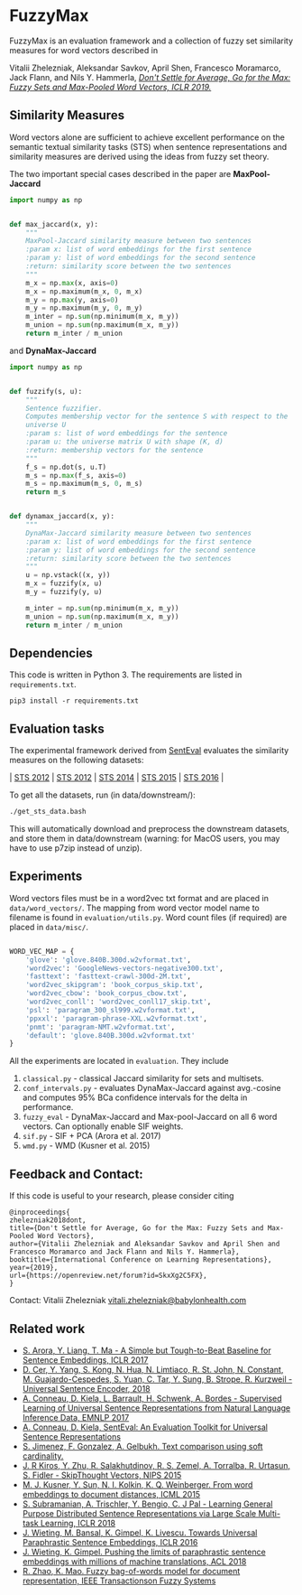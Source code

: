 # FuzzyMax

FuzzyMax is an evaluation framework and a collection of fuzzy set similarity measures for word vectors described in

Vitalii Zhelezniak, Aleksandar Savkov, April Shen, Francesco Moramarco, Jack Flann, and Nils Y. Hammerla, [*Don't Settle for Average, Go for the Max: Fuzzy Sets and Max-Pooled Word Vectors, ICLR 2019.*](https://openreview.net/forum?id=SkxXg2C5FX)

## Similarity Measures

Word vectors alone are sufficient to achieve excellent performance on the semantic textual similarity tasks (STS) when sentence representations and similarity measures are derived using the ideas from fuzzy set theory.

The two important special cases described in the paper are **MaxPool-Jaccard**

```python
import numpy as np


def max_jaccard(x, y):
    """
    MaxPool-Jaccard similarity measure between two sentences
    :param x: list of word embeddings for the first sentence
    :param y: list of word embeddings for the second sentence
    :return: similarity score between the two sentences
    """
    m_x = np.max(x, axis=0)
    m_x = np.maximum(m_x, 0, m_x)
    m_y = np.max(y, axis=0)
    m_y = np.maximum(m_y, 0, m_y)
    m_inter = np.sum(np.minimum(m_x, m_y))
    m_union = np.sum(np.maximum(m_x, m_y))
    return m_inter / m_union
```

and **DynaMax-Jaccard**

```python
import numpy as np


def fuzzify(s, u):
    """
    Sentence fuzzifier.
    Computes membership vector for the sentence S with respect to the
    universe U
    :param s: list of word embeddings for the sentence
    :param u: the universe matrix U with shape (K, d)
    :return: membership vectors for the sentence
    """
    f_s = np.dot(s, u.T)
    m_s = np.max(f_s, axis=0)
    m_s = np.maximum(m_s, 0, m_s)
    return m_s


def dynamax_jaccard(x, y):
    """
    DynaMax-Jaccard similarity measure between two sentences
    :param x: list of word embeddings for the first sentence
    :param y: list of word embeddings for the second sentence
    :return: similarity score between the two sentences
    """
    u = np.vstack((x, y))
    m_x = fuzzify(x, u)
    m_y = fuzzify(y, u)

    m_inter = np.sum(np.minimum(m_x, m_y))
    m_union = np.sum(np.maximum(m_x, m_y))
    return m_inter / m_union
```



## Dependencies

This code is written in Python 3. The requirements are listed in `requirements.txt`.
```
pip3 install -r requirements.txt
```


## Evaluation tasks

The experimental framework derived from [SentEval](https://github.com/facebookresearch/SentEval) evaluates the similarity measures on the following datasets:

| [STS 2012](https://www.cs.york.ac.uk/semeval-2012/task6/)   | [STS 2012](https://www.cs.york.ac.uk/semeval-2012/task6/) | [STS 2014](http://alt.qcri.org/semeval2014/task10/) | [STS 2015](http://alt.qcri.org/semeval2015/task2/) | [STS 2016](http://alt.qcri.org/semeval2016/task1/) |

To get all the datasets, run (in data/downstream/):
```bash
./get_sts_data.bash
```
This will automatically download and preprocess the downstream datasets, and store them in data/downstream (warning: for MacOS users, you may have to use p7zip instead of unzip).


## Experiments

Word vectors files must be in a word2vec txt format and are placed in `data/word_vectors/`.
The mapping from word vector model name to filename is found in `evaluation/utils.py`.
Word count files (if required) are placed in `data/misc/`.

```python

WORD_VEC_MAP = {
    'glove': 'glove.840B.300d.w2vformat.txt',
    'word2vec': 'GoogleNews-vectors-negative300.txt',
    'fasttext': 'fasttext-crawl-300d-2M.txt',
    'word2vec_skipgram': 'book_corpus_skip.txt',
    'word2vec_cbow': 'book_corpus_cbow.txt',
    'word2vec_conll': 'word2vec_conll17_skip.txt',
    'psl': 'paragram_300_sl999.w2vformat.txt',
    'ppxxl': 'paragram-phrase-XXL.w2vformat.txt',
    'pnmt': 'paragram-NMT.w2vformat.txt',
    'default': 'glove.840B.300d.w2vformat.txt'
}
```

All the experiments are located in `evaluation`. They include

1. `classical.py` - classical Jaccard similarity for sets and multisets.
2. `conf_intervals.py` - evaluates DynaMax-Jaccard against avg.-cosine and computes 95% BCa confidence intervals for the delta in performance.
3. `fuzzy_eval` - DynaMax-Jaccard and Max-pool-Jaccard on all 6 word vectors. Can optionally enable SIF weights.
4. `sif.py` - SIF + PCA (Arora et al. 2017)
5. `wmd.py` - WMD (Kusner et al. 2015)


## Feedback and Contact:

If this code is useful to your research, please consider citing

```
@inproceedings{
zhelezniak2018dont,
title={Don't Settle for Average, Go for the Max: Fuzzy Sets and Max-Pooled Word Vectors},
author={Vitalii Zhelezniak and Aleksandar Savkov and April Shen and Francesco Moramarco and Jack Flann and Nils Y. Hammerla},
booktitle={International Conference on Learning Representations},
year={2019},
url={https://openreview.net/forum?id=SkxXg2C5FX},
}
```

Contact: Vitalii Zhelezniak <vitali.zhelezniak@babylonhealth.com>

## Related work
* [S. Arora, Y. Liang, T. Ma - A Simple but Tough-to-Beat Baseline for Sentence Embeddings, ICLR 2017](https://openreview.net/pdf?id=SyK00v5xx)
* [D. Cer, Y. Yang, S. Kong, N. Hua, N. Limtiaco, R. St. John, N. Constant, M. Guajardo-Cespedes, S. Yuan, C. Tar, Y. Sung, B. Strope, R. Kurzweil - Universal Sentence Encoder, 2018](https://arxiv.org/abs/1803.11175)
* [A. Conneau, D. Kiela, L. Barrault, H. Schwenk, A. Bordes - Supervised Learning of Universal Sentence Representations from Natural Language Inference Data, EMNLP 2017](https://arxiv.org/abs/1705.02364)
* [A. Conneau, D. Kiela, SentEval: An Evaluation Toolkit for Universal Sentence Representations](https://arxiv.org/abs/1803.05449)
* [S. Jimenez, F. Gonzalez, A. Gelbukh. Text comparison using soft cardinality.](https://link.springer.com/chapter/10.1007%2F978-3-642-16321-0_31)
* [J. R Kiros, Y. Zhu, R. Salakhutdinov, R. S. Zemel, A. Torralba, R. Urtasun, S. Fidler - SkipThought Vectors, NIPS 2015](https://arxiv.org/abs/1506.06726)
* [M. J. Kusner, Y. Sun, N. I. Kolkin, K. Q. Weinberger. From word embeddings to document distances, ICML 2015](http://proceedings.mlr.press/v37/kusnerb15.pdf)
* [S. Subramanian, A. Trischler, Y. Bengio, C. J Pal - Learning General Purpose Distributed Sentence Representations via Large Scale Multi-task Learning, ICLR 2018](https://arxiv.org/abs/1804.00079)
* [J. Wieting, M. Bansal, K. Gimpel, K. Livescu. Towards Universal Paraphrastic Sentence Embeddings, ICLR 2016](https://arxiv.org/abs/1511.08198)
* [J. Wieting, K. Gimpel. Pushing the limits of paraphrastic sentence embeddings with millions of machine translations, ACL 2018](http://aclweb.org/anthology/P18-1042)
* [R. Zhao, K. Mao. Fuzzy bag-of-words model for document representation, IEEE Transactionson Fuzzy Systems](https://ieeexplore.ieee.org/document/7891009)
